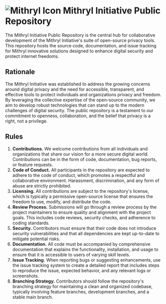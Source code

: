# ![Mithryl Icon](https://avatars.githubusercontent.com/u/149675569?s=26&v=4) Mithryl Initiative Public Repository

The Mithryl Initiative Public Repository is the central hub for collaborative development of the Mithryl Initiative's suite of open-source privacy tools. 
This repository hosts the source code, documentation, and issue tracking for Mithryl innovative solutions designed to enhance digital security and protect internet freedoms.

## Rationale

The Mithryl Initiative was established to address the growing concerns around digital privacy and the need for accessible, transparent, and effective tools to protect individuals and organizations privacy and freedom. 
By leveraging the collective expertise of the open-source community, we aim to develop robust technologies that can stand up to the modern challenges of digital security. 
The public repository is a testament to our commitment to openness, collaboration, and the belief that privacy is a right, not a privilege.

## Rules

1. **Contributions.** We welcome contributions from all individuals and organizations that share our vision for a more secure digital world. Contributions can be in the form of code, documentation, bug reports, or feature requests.
2. **Code of Conduct.** All participants in the repository are expected to adhere to the code of conduct, which promotes a respectful and collaborative environment. Harassment, discrimination, and any form of abuse are strictly prohibited.
3. **Licensing.** All contributions are subject to the repository's license, which is typically a permissive open-source license that ensures the freedom to use, modify, and distribute the code.
4. **Review Process.** Submissions will go through a review process by the project maintainers to ensure quality and alignment with the project goals. This includes code reviews, security checks, and adherence to coding standards.
5. **Security.** Contributors must ensure that their code does not introduce security vulnerabilities and that all dependencies are kept up-to-date to mitigate potential risks.
6. **Documentation.** All code must be accompanied by comprehensive documentation that explains the functionality, installation, and usage to ensure that it is accessible to users of varying skill levels.
7. **Issue Tracking.** When reporting bugs or suggesting enhancements, use the issue tracking system to create a detailed report that includes steps to reproduce the issue, expected behavior, and any relevant logs or screenshots.
8. **Branching Strategy.** Contributors should follow the repository's branching strategy for maintaining a clean and organized codebase, typically involving feature branches, development branches, and a stable main branch.
